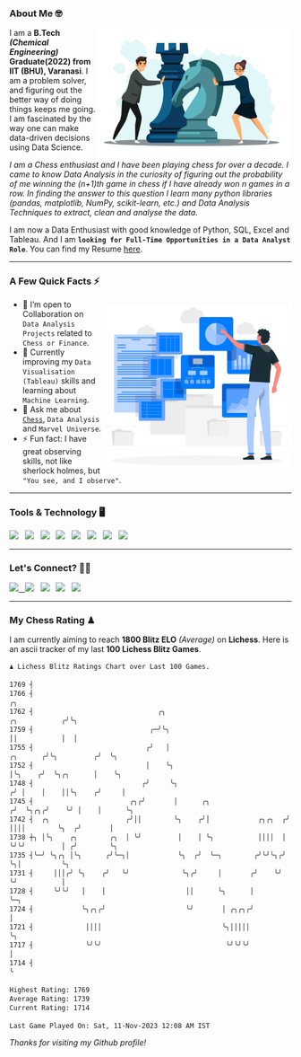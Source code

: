 ### About Me 🤓
<img align="right" alt="Coding" width="350" src="https://github.com/Laxman-Lakhan/Laxman-Lakhan/blob/master/Assets/Chess_Vector.jpg">   

I am a **B.Tech** _**(Chemical Engineering)**_ **Graduate(2022) from IIT (BHU), Varanasi**. I am a problem solver, and figuring out the better way of doing things keeps me going. I am fascinated by the way one can make data-driven decisions using Data Science. 

_I am a Chess enthusiast and I have been playing chess for over a decade. I came to know Data Analysis in the curiosity of figuring out the probability of me winning the (n+1)th game in chess if I have already won n games in a row. In finding the answer to this question I learn many python libraries (pandas, matplotlib, NumPy, scikit-learn, etc.) and Data Analysis Techniques to extract, clean and analyse the data._

I am now a Data Enthusiast with good knowledge of Python, SQL, Excel and Tableau. And I am **`looking for Full-Time Opportunities in a Data Analyst Role`**. You can find my Resume
 [here](https://drive.google.com/file/d/1UIOoogRLj5eGQFQBkuvMmTISZVdl2Ok7/view?usp=sharing).


---

### A Few Quick Facts ⚡️
<img align="right" alt="Coding" width="340" src="https://github.com/Laxman-Lakhan/Laxman-Lakhan/blob/master/Assets/Data_Vector.jpg">   

- 🤝 I’m open to Collaboration on `Data Analysis Projects` related to `Chess or Finance`.
- 📖 Currently improving my `Data Visualisation (Tableau)` skills and learning about `Machine Learning`.
- 💬 Ask me about [`Chess`](https://lichess.org/@/YourKingIsInDanger), `Data Analysis` and `Marvel Universe`.
- ⚡️ Fun fact: I have great observing skills, not like sherlock holmes, but `"You see, and I observe"`.

---
### Tools & Technology 🖥

<img src="https://img.shields.io/badge/Python-white?logo=Python&logoColor=ColorName&style=ShieldStyle" /> &nbsp;
<img src="https://img.shields.io/badge/MySQL-white?logo=MySQL&logoColor=ColorName&style=ShieldStyle" /> &nbsp;
<img src="https://img.shields.io/badge/Tableau-white?logo=Tableau&logoColor=ColorName&style=ShieldStyle" /> &nbsp;
<img src="https://img.shields.io/badge/Excel-white?logo=Microsoft+Excel&logoColor=196F3D&style=ShieldStyle" /> &nbsp;
<img src="https://img.shields.io/badge/Jupyter-white?logo=Jupyter&logoColor=ColorName&style=ShieldStyle" /> &nbsp;
<img src="https://img.shields.io/badge/pandas-white?logo=Pandas&logoColor=000080&style=ShieldStyle" /> &nbsp;
<img src="https://img.shields.io/badge/numpy-white?logo=Numpy&logoColor=85C1E9&style=ShieldStyle" /> &nbsp;
<img src="https://img.shields.io/badge/scikit learn-white?logo=Scikit+Learn&logoColor=ColorName&style=ShieldStyle" /> &nbsp;



---

### Let's Connect? 🫳🏻

<a href="mailto:laxmansingh.lakhan@gmail.com"> <img src="https://img.icons8.com/fluent/48/000000/gmail.png" width="3.5%"/> &nbsp;
[<img src="https://img.icons8.com/color/48/000000/linkedin.png" width="3.5%"/>](https://www.linkedin.com/in/laxman-lakhan/)  &nbsp;
[<img src="https://img.icons8.com/fluent/48/000000/facebook-new.png" width="3.5%"/>](https://www.facebook.com/s.laxmanlakhan/)  &nbsp;
[<img src="https://img.icons8.com/fluent/48/000000/instagram-new.png" width="3.5%"/>](https://www.instagram.com/laxman.lakhan/)  &nbsp;
[<img src="https://img.icons8.com/color/48/000000/twitter.png" width="3.5%"/>](https://twitter.com/laxman__lakhan)  &nbsp;

 ---
  
### My Chess Rating ♟
  
I am currently aiming to reach **1800 Blitz ELO** *(Average)* on **Lichess**. Here is an ascii tracker of my last **100 Lichess Blitz Games**.

  ```
  ♟︎ 𝙻𝚒𝚌𝚑𝚎𝚜𝚜 𝙱𝚕𝚒𝚝𝚣 𝚁𝚊𝚝𝚒𝚗𝚐𝚜 𝙲𝚑𝚊𝚛𝚝 𝚘𝚟𝚎𝚛 𝙻𝚊𝚜𝚝 𝟷00 𝙶𝚊𝚖𝚎𝚜.
  
1769 ┤
1766 ┤                                                                                        ╭╮
1762 ┤                               ╭╮                                         ╭╮           ╭╯╰╮
1759 ┤                             ╭─╯╰╮                                        ││           │  │
1755 ┤                            ╭╯   │                               ╭╮      ╭╯╰╮         ╭╯  ╰╮
1752 ┤                            │    ╰╮                              │╰╮    ╭╯  ╰╮╭╮      │    ╰╮
1748 ┤                           ╭╯     ╰╮                            ╭╯ │    │    ││╰╮    ╭╯     │
1745 ┤                        ╭╮╭╯       │      ╭╮                   ╭╯  ╰╮╭╮╭╯    ╰╯ │    │      ╰╮
1742 ┤  ╭╮                   ╭╯││        ╰╮    ╭╯│            ╭╮╭╮  ╭╯    ││││        ╰╮  ╭╯       │
1738 ┼╮ │╰╮    ╭╮        ╭╮  │ ╰╯         │    │ ╰╮           ││││  │     ╰╯╰╯         │ ╭╯        ╰╮
1735 ┤╰─╯ ╰╮╭╮ │╰╮      ╭╯╰─╮│            ╰╮  ╭╯  ╰─╮        ╭╯╰╯╰╮╭╯                  ╰╮│          ╰╮
1731 ┤     │││╭╯ ╰╮    ╭╯   ╰╯             ╰╮╭╯     │       ╭╯    ╰╯                    ╰╯           │
1728 ┤     ╰╯╰╯   │    │                    ││      ╰╮      │                                        ╰─╮
1724 ┤            ╰╮╭╮╭╯                    ╰╯       │ ╭╮╭╮╭╯                                          │
1721 ┤             ││││                              ╰╮│││││                                           ╰╮
1717 ┤             ╰╯╰╯                               ╰╯╰╯╰╯                                            │
1714 ┤                                                                                                  ╰ 

Highest Rating: 1769
Average Rating: 1739
Current Rating: 1714 

Last Game Played On: Sat, 11-Nov-2023 12:08 AM IST
  ```
  
  
*Thanks for visiting my Github profile!*
